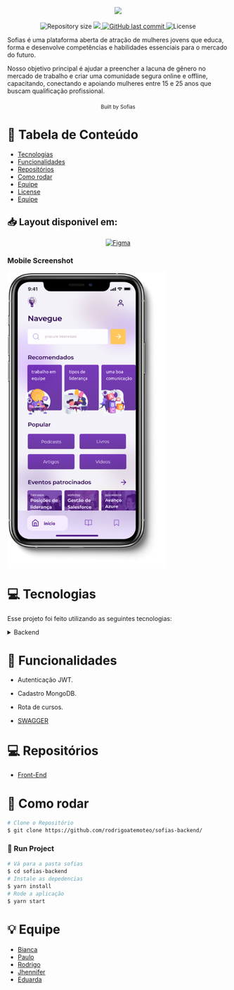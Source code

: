 <p align="center">
   <img src="docs/images/logo.png" width="280"/>
</p>

<p align="center">	
  
  <img alt="Repository size" src="https://img.shields.io/github/repo-size/rodrigoatemoteo/sofias-backend?color=6CBAD9&style=for-the-badge">

  <a aria-label="Completed" href="https://hackathon.polinize.com/">
    <img src="https://img.shields.io/badge/Hackathon -CCR-6CBAD9?style=for-the-badge"></img>
  </a>
  <a href="https://github.com/bkkater/casa-optimize/commits/master">
    <img alt="GitHub last commit" src="https://img.shields.io/github/last-commit/rodrigoatemoteo/sofias-backend?color=6CBAD9&style=for-the-badge">
  </a> 
  <img alt="License" src="https://img.shields.io/badge/license-MIT-6CBAD9?style=for-the-badge">
</p>

<p>
   Sofias é uma plataforma aberta de atração de mulheres jovens que educa, forma e desenvolve competências e habilidades essenciais para o mercado do futuro. 

   Nosso objetivo principal é ajudar a preencher a lacuna de gênero no mercado de trabalho e criar uma comunidade segura online e offline, capacitando, conectando e apoiando mulheres entre 15 e 25 anos que buscam qualificação profissional.
     
</p>
<div align="center">
  <sub>Built by
    <a>Sofias</a>
  </sub>
</div>

# :pushpin: Tabela de Conteúdo

* [Tecnologias](#computer-tecnologias)
* [Funcionalidades](#rocket-funcionalidades)
* [Repositórios](#computer-Repositórios)
* [Como rodar](#construction_worker-como-rodar)
* [Equipe](#equipe)
* [License](#closed_book-license)
* [Equipe](#bulb-Equipe)



## 📥 Layout disponivel em:  
<p align="center">
    <a title=".fig Mobile" href="https://www.figma.com/file/3e0h6CswoR3MqB7VDcjGdr/Sofias?node-id=0%3A1">
        <img alt="Figma" src="https://img.shields.io/badge/Versão Web-black?style=flat-square&logo=figma&logoColor=red" width="215px"/>
    </a>
</p>

### Mobile Screenshot
<div style="display: flex; flex-direction: 'row';">
   <img src="docs/images/mockup.png" width="360">
</div>


# :computer: Tecnologias
Esse projeto foi feito utilizando as seguintes tecnologias:
<details>
  <summary>Backend</summary>

-   [Nodejs](https://nodejs.org/en/download/)
-   [Javascript](https://www.javascript.com/)
-   [Axios](https://www.npmjs.com/package/axios)
-   [VS Code](https://code.visualstudio.com/)
-   [MongoDB](https://www.mongodb.com)

</details>

# :rocket: Funcionalidades

- Autenticação JWT.

- Cadastro MongoDB.

- Rota de cursos.

- [SWAGGER](https://sofias.herokuapp.com/api-docs)


# :computer: Repositórios
-   [Front-End](https://github.com/bkkater/sofias.git)

# :construction_worker: Como rodar
```bash
# Clone o Repositório
$ git clone https://github.com/rodrigoatemoteo/sofias-backend/
```

### 📱 Run Project

```bash
# Vá para a pasta sofias
$ cd sofias-backend
# Instale as depedencias
$ yarn install
# Rode a aplicação
$ yarn start
```

# :bulb: Equipe
- [Bianca](https://github.com/bkkater)
- [Paulo](https://www.linkedin.com/in/paulodocarmo/)
- [Rodrigo](https://www.linkedin.com/in/rodrigo-de-araújo-temóteo-42020317/)
- [Jhennifer](https://www.linkedin.com/in/jhennifer-pimentel-0518171b2/)
- [Eduarda](https://www.linkedin.com/in/eduarda-barboza-tavares-612a55159/)

